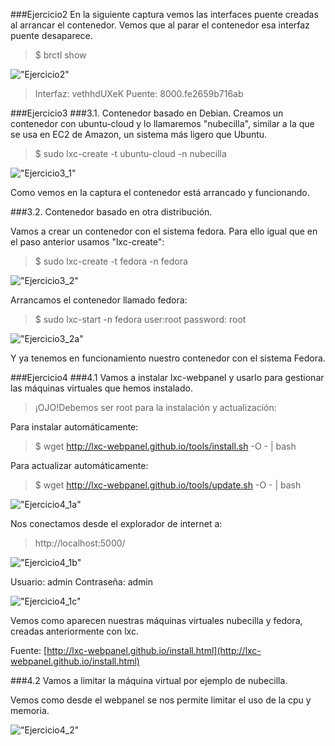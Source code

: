 ###Ejercicio2
En la siguiente captura vemos las interfaces puente creadas al arrancar el contenedor. Vemos que al parar el contenedor esa interfaz puente desaparece.

> $ brctl show

!["Ejercicio2"](https://raw.github.com/rogegg/IV-GII-13-14/master/Tema3/capturas/ej2.png)

> Interfaz: vethhdUXeK
> Puente: 8000.fe2659b716ab



###Ejercicio3
###3.1. Contenedor basado en Debian.
Creamos un contenedor con ubuntu-cloud y lo llamaremos "nubecilla", similar a la que se usa en EC2 de Amazon, un sistema más ligero que Ubuntu.

> $ sudo lxc-create -t ubuntu-cloud -n nubecilla

!["Ejercicio3_1"](https://raw.github.com/rogegg/IV-GII-13-14/master/Tema3/capturas/ej3_1.png)

Como vemos en la captura el contenedor está arrancado y funcionando.


###3.2. Contenedor basado en otra distribución.

Vamos a crear un contenedor con el sistema fedora. Para ello igual que en el paso anterior usamos "lxc-create":

> $ sudo lxc-create -t fedora -n fedora

!["Ejercicio3_2"](https://raw.github.com/rogegg/IV-GII-13-14/master/Tema3/capturas/ej3_2.png)


Arrancamos el contenedor llamado fedora:

> $ sudo lxc-start -n fedora
> user:root
> password: root

!["Ejercicio3_2a"](https://raw.github.com/rogegg/IV-GII-13-14/master/Tema3/capturas/ej3_3.png)

Y ya tenemos en funcionamiento nuestro contenedor con el sistema Fedora.



###Ejercicio4
###4.1
Vamos a instalar lxc-webpanel y usarlo para gestionar las máquinas virtuales que hemos instalado.

> ¡OJO!Debemos ser root para la instalación y actualización:

Para instalar automáticamente:

> $ wget http://lxc-webpanel.github.io/tools/install.sh -O - | bash

Para actualizar automáticamente:

> $ wget http://lxc-webpanel.github.io/tools/update.sh -O - | bash

!["Ejercicio4_1a"](https://raw.github.com/rogegg/IV-GII-13-14/master/Tema3/capturas/ej4_1a.png)

Nos conectamos desde el explorador de internet a:

> http://localhost:5000/

!["Ejercicio4_1b"](https://raw.github.com/rogegg/IV-GII-13-14/master/Tema3/capturas/ej4_1b.png)

Usuario: admin		Contraseña: admin

!["Ejercicio4_1c"](https://raw.github.com/rogegg/IV-GII-13-14/master/Tema3/capturas/ej4_1c.png)

Vemos como aparecen nuestras máquinas virtuales nubecilla y fedora, creadas anteriormente con lxc.

Fuente: [http://lxc-webpanel.github.io/install.html](http://lxc-webpanel.github.io/install.html)


###4.2
Vamos a limitar la máquina virtual por ejemplo de nubecilla.

Vemos como desde el webpanel se nos permite limitar el uso de la cpu y memoria.


!["Ejercicio4_2"](https://raw.github.com/rogegg/IV-GII-13-14/master/Tema3/capturas/ej4_2.png)



